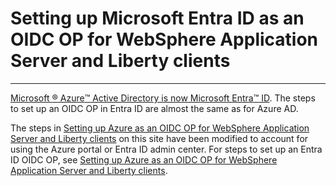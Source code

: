 # Setting up Microsoft Entra ID as an OIDC OP for WebSphere Application Server and Liberty clients
---

[Microsoft :registered: Azure:tm: Active Directory is now Microsoft Entra:tm: ID](https://www.microsoft.com/en-us/security/business/identity-access/microsoft-entra-id).  The steps to set up an OIDC OP in Entra ID are almost the same as for Azure AD.  

The steps in [Setting up Azure as an OIDC OP for WebSphere Application Server and Liberty clients](https://github.com/WASdev/azure.sso.setup/blob/main/azureOidc.md) on this site have been modified to account for using the Azure portal or Entra ID admin center.  For steps to set up an Entra ID OIDC OP, see [Setting up Azure as an OIDC OP for WebSphere Application Server and Liberty clients](https://github.com/WASdev/azure.sso.setup/blob/main/azureOidc.md). 
